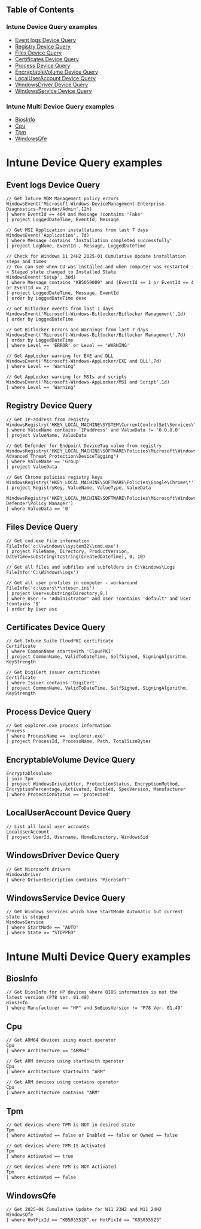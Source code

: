 ## Table of Contents

### Intune Device Query examples
- [Event logs Device Query](#event-logs-device-query)
- [Registry Device Query](#registry-device-query)
- [Files Device Query](#files-device-query)
- [Certificates Device Query](#certificates-device-query)
- [Process Device Query](#process-device-query)
- [EncryptableVolume Device Query](#encryptablevolume-device-query)
- [LocalUserAccount Device Query](#localuseraccount-device-query)
- [WindowsDriver Device Query](#windowsdriver-device-query)
- [WindowsService Device Query](#windowsservice-device-query)

### Intune Multi Device Query examples
- [BiosInfo](#BiosInfo)
- [Cpu](#Cpu)
- [Tpm](#Tpm)
- [WindowsQfe](#windowsqfe)


# Intune Device Query examples

## Event logs Device Query
```
// Get Intune MDM Management policy errors
WindowsEvent('Microsoft-Windows-DeviceManagement-Enterprise-Diagnostics-Provider/Admin',12h)
| where EventId == 404 and Message !contains "Fake"
| project LoggedDateTime, EventId, Message
```
```
// Get MSI Application installations from last 7 days
WindowsEvent('Application', 7d)
| where Message contains 'Installation completed successfully' 
| project LogName, EventId , Message, LoggedDateTime
```
```
// Check for Windows 11 24H2 2025-01 Cumulative Update installation steps and times
// You can see when CU was installed and when computer was restarted -> Staged state changed to Installed State
WindowsEvent('Setup', 30d)
| where Message contains "KB5050009" and (EventId == 1 or EventId == 4 or EventId == 2)
| project LoggedDateTime, Message, EventId
| order by LoggedDateTime desc
```
```
// Get Bitlocker events from last 1 days
WindowsEvent('Microsoft-Windows-Bitlocker/Bitlocker Management',1d)
| order by LoggedDateTime
```
```
// Get Bitlocker Errors and Warnings from last 7 days
WindowsEvent('Microsoft-Windows-Bitlocker/Bitlocker Management',7d)
| order by LoggedDateTime
| where Level == 'ERROR' or Level == 'WARNING'
```
```
// Get AppLocker warning for EXE and DLL
WindowsEvent('Microsoft-Windows-AppLocker/EXE and DLL',7d)
| where Level == 'Warning'
```
```
// Get AppLocker warning for MSIs and scripts
WindowsEvent('Microsoft-Windows-AppLocker/MSI and Script',1d)
| where Level == 'Warning'
```

## Registry Device Query

```
// Get IP-address from registry
WindowsRegistry('HKEY_LOCAL_MACHINE\SYSTEM\CurrentControlSet\Services\Tcpip\Parameters\Interfaces\*')
| where ValueName contains 'IPaddress' and ValueData != '0.0.0.0'
| project ValueName, ValueData
```
```
// Get Defender for Endpoint DeviceTag value from registry
WindowsRegistry('HKEY_LOCAL_MACHINE\SOFTWARE\Policies\Microsoft\Windows Advanced Threat Protection\DeviceTagging') 
| where ValueName == 'Group'
| project ValueData
```
```
// Get Chrome policies registry keys
WindowsRegistry('HKEY_LOCAL_MACHINE\SOFTWARE\Policies\Google\Chrome\*')
| project RegistryKey, ValueName, ValueType, ValueData
```
```
WindowsRegistry('HKEY_LOCAL_MACHINE\SOFTWARE\Policies\Microsoft\Windows Defender\Policy Manager') 
| where ValueData == '0'
```

## Files Device Query
```
// Get cmd.exe file information
FileInfo('c:\\windows\\system32\\cmd.exe')
| project FileName, Directory, ProductVersion, DateTime=substring(tostring(CreatedDateTime), 0, 10)
```
```
// Get all files and subfiles and subfolders in C:\Windows\Logs
FileInfo('C:\Windows\Logs')
```
```
// Get all user profiles in computer - workaround
FileInfo('c:\users\*\ntuser.ini')
| project User=substring(Directory,9,)
| where User != 'Administrator' and User !contains 'default' and User !contains '$'
| order by User asc
```

## Certificates Device Query

```
// Get Intune Suite CloudPKI certificate
Certificate
| where CommonName startswith 'CloudPKI'
| project CommonName, ValidToDateTime, SelfSigned, SigningAlgorithm, KeyStrength
```
```
// Get DigiCert issuer certificates
Certificate
| where Issuer contains 'DigiCert'
| project CommonName, ValidToDateTime, SelfSigned, SigningAlgorithm, KeyStrength
```

## Process Device Query
```
// Get explorer.exe process information
Process
| where ProcessName == 'explorer.exe'
| project ProcessId, ProcessName, Path, TotalSizeBytes
```

## EncryptableVolume Device Query
```
EncryptableVolume
| join Tpm
| project WindowsDriveLetter, ProtectionStatus, EncryptionMethod, EncryptionPercentage, Activated, Enabled, SpecVersion, Manufacturer
| where ProtectionStatus == 'protected'
```

## LocalUserAccount Device Query
```
// List all local user accounts
LocalUserAccount
| project UserId, Username, HomeDirectory, WindowsSid
```

## WindowsDriver Device Query

```
// Get Microsoft drivers
WindowsDriver
| where DriverDescription contains 'Microsoft'
```

## WindowsService Device Query

```
// Get Windows services which have StartMode Automatic but current state is stopped
WindowsService
| where StartMode == "AUTO"
| where State == "STOPPED"
```

# Intune Multi Device Query examples

## BiosInfo
```
// Get BiosInfo for HP devices where BIOS information is not the latest version (P78 Ver. 01.49)
BiosInfo
| where Manufacturer == "HP" and SmBiosVersion != "P78 Ver. 01.49"
```

## Cpu
```
// Get ARM64 devices using exact operator
Cpu
| where Architecture == "ARM64"
```
```
// Get ARM devices using startswith operator
Cpu
| where Architecture startswith "ARM"
```
```
// Get ARM devices using contains operator
Cpu
| where Architecture contains "ARM"
```

## Tpm
```
// Get devices where TPM is NOT in desired state
Tpm
| where Activated == false or Enabled == false or Owned == false
```
```
// Get devices where TPM IS Activated
Tpm
| where Activated == true
```
```
// Get devices where TPM is NOT Activated
Tpm
| where Activated == false
```


## WindowsQfe
```
// Get 2025-04 Cumulative Update for W11 23H2 and W11 24H2
WindowsQfe
| where HotFixId == "KB5055528" or HotFixId == "KB5055523"
```
